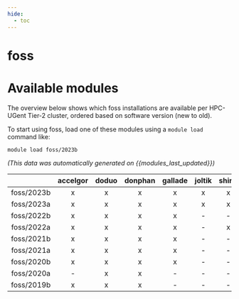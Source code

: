 ```yaml
---
hide:
  - toc
---
```


foss
====

# Available modules


The overview below shows which foss installations are available per HPC-UGent Tier-2 cluster, ordered based on software version (new to old).

To start using foss, load one of these modules using a `module load` command like:

```shell
module load foss/2023b
```

*(This data was automatically generated on {{modules_last_updated}})*  

| |accelgor|doduo|donphan|gallade|joltik|shinx|skitty|
| :---: | :---: | :---: | :---: | :---: | :---: | :---: | :---: |
|foss/2023b|x|x|x|x|x|x|x|
|foss/2023a|x|x|x|x|x|x|x|
|foss/2022b|x|x|x|x|-|-|-|
|foss/2022a|x|x|x|x|-|x|-|
|foss/2021b|x|x|x|x|-|-|-|
|foss/2021a|x|x|x|x|-|-|-|
|foss/2020b|x|x|x|x|-|-|-|
|foss/2020a|-|x|x|-|-|-|-|
|foss/2019b|x|x|x|-|-|-|-|
